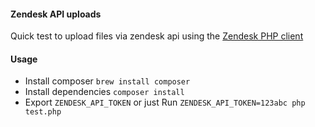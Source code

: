 #### Zendesk API uploads

Quick test to upload files via zendesk api using the [Zendesk PHP client](https://github.com/zendesk/zendesk_api_client_php)

#### Usage

* Install composer `brew install composer`
* Install dependencies `composer install`
* Export `ZENDESK_API_TOKEN` or just Run `ZENDESK_API_TOKEN=123abc php test.php`
